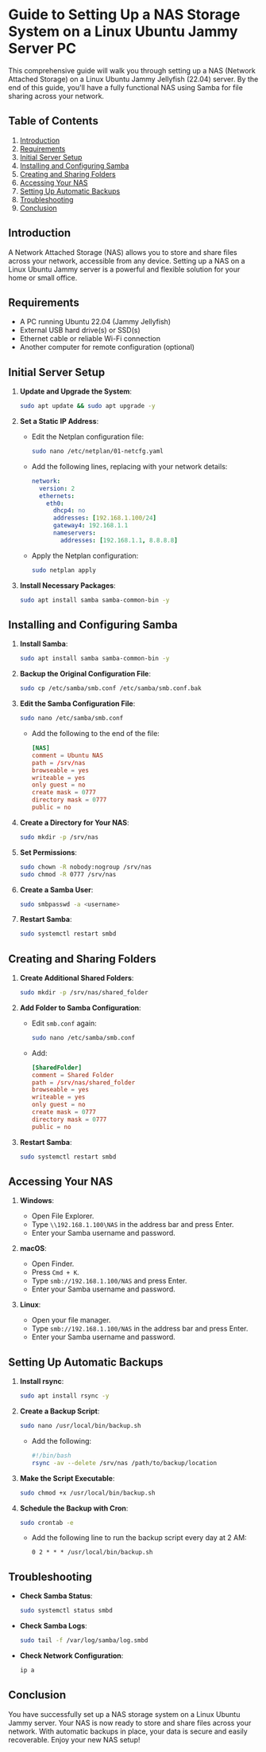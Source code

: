 # Guide to Setting Up a NAS Storage System on a Linux Ubuntu Jammy Server PC

This comprehensive guide will walk you through setting up a NAS (Network Attached Storage) on a Linux Ubuntu Jammy Jellyfish (22.04) server. By the end of this guide, you'll have a fully functional NAS using Samba for file sharing across your network.

## Table of Contents

1. [Introduction](#introduction)
2. [Requirements](#requirements)
3. [Initial Server Setup](#initial-server-setup)
4. [Installing and Configuring Samba](#installing-and-configuring-samba)
5. [Creating and Sharing Folders](#creating-and-sharing-folders)
6. [Accessing Your NAS](#accessing-your-nas)
7. [Setting Up Automatic Backups](#setting-up-automatic-backups)
8. [Troubleshooting](#troubleshooting)
9. [Conclusion](#conclusion)

## Introduction

A Network Attached Storage (NAS) allows you to store and share files across your network, accessible from any device. Setting up a NAS on a Linux Ubuntu Jammy server is a powerful and flexible solution for your home or small office.

## Requirements

- A PC running Ubuntu 22.04 (Jammy Jellyfish)
- External USB hard drive(s) or SSD(s)
- Ethernet cable or reliable Wi-Fi connection
- Another computer for remote configuration (optional)

## Initial Server Setup

1. **Update and Upgrade the System**:
   ```bash
   sudo apt update && sudo apt upgrade -y
   ```

2. **Set a Static IP Address**:
   - Edit the Netplan configuration file:
     ```bash
     sudo nano /etc/netplan/01-netcfg.yaml
     ```
   - Add the following lines, replacing with your network details:
     ```yaml
     network:
       version: 2
       ethernets:
         eth0:
           dhcp4: no
           addresses: [192.168.1.100/24]
           gateway4: 192.168.1.1
           nameservers:
             addresses: [192.168.1.1, 8.8.8.8]
     ```
   - Apply the Netplan configuration:
     ```bash
     sudo netplan apply
     ```

3. **Install Necessary Packages**:
   ```bash
   sudo apt install samba samba-common-bin -y
   ```

## Installing and Configuring Samba

1. **Install Samba**:
   ```bash
   sudo apt install samba samba-common-bin -y
   ```

2. **Backup the Original Configuration File**:
   ```bash
   sudo cp /etc/samba/smb.conf /etc/samba/smb.conf.bak
   ```

3. **Edit the Samba Configuration File**:
   ```bash
   sudo nano /etc/samba/smb.conf
   ```
   - Add the following to the end of the file:
     ```conf
     [NAS]
     comment = Ubuntu NAS
     path = /srv/nas
     browseable = yes
     writeable = yes
     only guest = no
     create mask = 0777
     directory mask = 0777
     public = no
     ```

4. **Create a Directory for Your NAS**:
   ```bash
   sudo mkdir -p /srv/nas
   ```

5. **Set Permissions**:
   ```bash
   sudo chown -R nobody:nogroup /srv/nas
   sudo chmod -R 0777 /srv/nas
   ```

6. **Create a Samba User**:
   ```bash
   sudo smbpasswd -a <username>
   ```

7. **Restart Samba**:
   ```bash
   sudo systemctl restart smbd
   ```

## Creating and Sharing Folders

1. **Create Additional Shared Folders**:
   ```bash
   sudo mkdir -p /srv/nas/shared_folder
   ```

2. **Add Folder to Samba Configuration**:
   - Edit `smb.conf` again:
     ```bash
     sudo nano /etc/samba/smb.conf
     ```
   - Add:
     ```conf
     [SharedFolder]
     comment = Shared Folder
     path = /srv/nas/shared_folder
     browseable = yes
     writeable = yes
     only guest = no
     create mask = 0777
     directory mask = 0777
     public = no
     ```

3. **Restart Samba**:
   ```bash
   sudo systemctl restart smbd
   ```

## Accessing Your NAS

1. **Windows**:
   - Open File Explorer.
   - Type `\\192.168.1.100\NAS` in the address bar and press Enter.
   - Enter your Samba username and password.

2. **macOS**:
   - Open Finder.
   - Press `Cmd + K`.
   - Type `smb://192.168.1.100/NAS` and press Enter.
   - Enter your Samba username and password.

3. **Linux**:
   - Open your file manager.
   - Type `smb://192.168.1.100/NAS` in the address bar and press Enter.
   - Enter your Samba username and password.

## Setting Up Automatic Backups

1. **Install rsync**:
   ```bash
   sudo apt install rsync -y
   ```

2. **Create a Backup Script**:
   ```bash
   sudo nano /usr/local/bin/backup.sh
   ```
   - Add the following:
     ```bash
     #!/bin/bash
     rsync -av --delete /srv/nas /path/to/backup/location
     ```

3. **Make the Script Executable**:
   ```bash
   sudo chmod +x /usr/local/bin/backup.sh
   ```

4. **Schedule the Backup with Cron**:
   ```bash
   sudo crontab -e
   ```
   - Add the following line to run the backup script every day at 2 AM:
     ```cron
     0 2 * * * /usr/local/bin/backup.sh
     ```

## Troubleshooting

- **Check Samba Status**:
  ```bash
  sudo systemctl status smbd
  ```
- **Check Samba Logs**:
  ```bash
  sudo tail -f /var/log/samba/log.smbd
  ```
- **Check Network Configuration**:
  ```bash
  ip a
  ```

## Conclusion

You have successfully set up a NAS storage system on a Linux Ubuntu Jammy server. Your NAS is now ready to store and share files across your network. With automatic backups in place, your data is secure and easily recoverable. Enjoy your new NAS setup!
